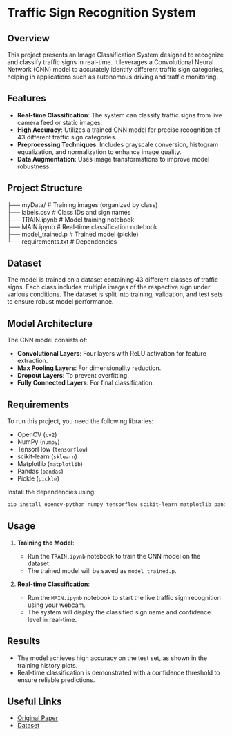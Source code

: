 # Traffic Sign Recognition System

## Overview
This project presents an Image Classification System designed to recognize and classify traffic signs in real-time. It leverages a Convolutional Neural Network (CNN) model to accurately identify different traffic sign categories, helping in applications such as autonomous driving and traffic monitoring.

## Features
- **Real-time Classification**: The system can classify traffic signs from live camera feed or static images.
- **High Accuracy**: Utilizes a trained CNN model for precise recognition of 43 different traffic sign categories.
- **Preprocessing Techniques**: Includes grayscale conversion, histogram equalization, and normalization to enhance image quality.
- **Data Augmentation**: Uses image transformations to improve model robustness.
## Project Structure
├── myData/                  # Training images (organized by class)  
├── labels.csv               # Class IDs and sign names  
├── TRAIN.ipynb              # Model training notebook  
├── MAIN.ipynb              # Real-time classification notebook  
├── model_trained.p          # Trained model (pickle)  
└── requirements.txt         # Dependencies

## Dataset
The model is trained on a dataset containing 43 different classes of traffic signs. Each class includes multiple images of the respective sign under various conditions. The dataset is split into training, validation, and test sets to ensure robust model performance.

## Model Architecture
The CNN model consists of:
- **Convolutional Layers**: Four layers with ReLU activation for feature extraction.
- **Max Pooling Layers**: For dimensionality reduction.
- **Dropout Layers**: To prevent overfitting.
- **Fully Connected Layers**: For final classification.

## Requirements
To run this project, you need the following libraries:
- OpenCV (`cv2`)
- NumPy (`numpy`)
- TensorFlow (`tensorflow`)
- scikit-learn (`sklearn`)
- Matplotlib (`matplotlib`)
- Pandas (`pandas`)
- Pickle (`pickle`)

Install the dependencies using:
```bash
pip install opencv-python numpy tensorflow scikit-learn matplotlib pandas
```

## Usage
1. **Training the Model**:
    - Run the `TRAIN.ipynb` notebook to train the CNN model on the dataset.
    - The trained model will be saved as `model_trained.p`.

2. **Real-time Classification**:
    - Run the `MAIN.ipynb` notebook to start the live traffic sign recognition using your webcam.
    - The system will display the classified sign name and confidence level in real-time.

## Results
- The model achieves high accuracy on the test set, as shown in the training history plots.
- Real-time classification is demonstrated with a confidence threshold to ensure reliable predictions.

## Useful Links
- [Original Paper](https://www.cell.com/heliyon/fulltext/S2405-8440(22)03080-8?_returnURL=https%3A%2F%2Flinkinghub.elsevier.com%2Fretrieve%2Fpii%2FS2405844022030808%3Fshowall%3Dtrue)
- [Dataset](https://drive.google.com/file/d/1AZeKw90Cb6GgamTBO3mvDdz6PjBwqCCt/view)
